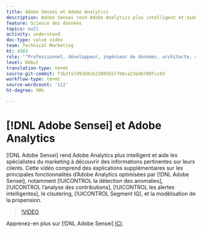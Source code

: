 ```yaml
---
title: Adobe Sensei et Adobe Analytics
description: Adobe Sensei rend Adobe Analytics plus intelligent et aide les spécialistes du marketing à découvrir des informations pertinentes sur leurs clients. Cette vidéo comprend des explications supplémentaires sur les principales fonctionnalités dʼAdobe Analytics optimisées par Adobe Sensei, notamment la détection des anomalies, lʼanalyse des contributions, les alertes intelligentes, le clustering, Segment IQ et la modélisation de la propension.
feature: Science des données
topics: null
activity: understand
doc-type: value video
team: Technical Marketing
kt: 4383
role: '"Professionnel, développeur, ingénieur de données, architecte, architecte de données, administrateur, responsable"'
level: Début
translation-type: tm+mt
source-git-commit: f3b3fa7d91b0cb21005b57768ca23ed6700fcc03
workflow-type: tm+mt
source-wordcount: '112'
ht-degree: 90%

---
```



# [!DNL Adobe Sensei] et Adobe Analytics

[!DNL Adobe Sensei] rend Adobe Analytics plus intelligent et aide les spécialistes du marketing à découvrir des informations pertinentes sur leurs clients. Cette vidéo comprend des explications supplémentaires sur les principales fonctionnalités dʼAdobe Analytics optimisées par [!DNL Adobe Sensei], notamment [!UICONTROL la détection des anomalies], [!UICONTROL lʼanalyse des contributions], [!UICONTROL les alertes intelligentes], le clsutering, [!UICONTROL Segment IQ], et la modélisation de la propension.

>[!VIDEO](https://video.tv.adobe.com/v/31500/?quality=12)

Apprenez-en plus sur [!DNL Adobe Sensei] [ICI](https://www.adobe.com/fr/sensei.html).
